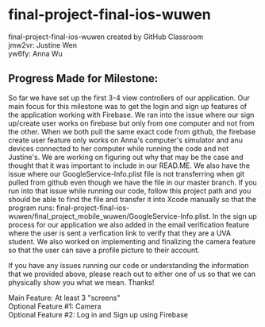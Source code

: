 # final-project-final-ios-wuwen
final-project-final-ios-wuwen created by GitHub Classroom <br/>
jmw2vr: Justine Wen <br/>
yw6fy: Anna Wu <br/>

## Progress Made for Milestone:
So far we have set up the first 3-4 view controllers of our application. Our main focus for this milestone was to get the login and sign up features of the application working with Firebase. We ran into the issue where our sign up/create user works on firebase but only from one computer and not from the other. When we both pull the same exact code from github, the firebase create user feature only works on Anna's computer's simulator and anu devices connected to her computer while running the code and not Justine's. We are working on figuring out why that may be the case and thought that it was important to include in our READ.ME. We also have the issue where our GoogleService-Info.plist file is not transferring when git pulled from github even though we have the file in our master branch. If you run into that issue while running our code, follow this project path and you should be able to find the file and transfer it into Xcode manually so that the program runs: final-project-final-ios-wuwen/final_project_mobile_wuwen/GoogleService-Info.plist. In the sign up process for our application we also added in the email verification feature where the user is sent a verfication link to verify that they are a UVA student. We also worked on implementing and finalizing the camera feature so that the user can save a profile picture to their account. 

If you have any issues running our code or understanding the information that we provided above, please reach out to either one of us so that we can physically show you what we mean. Thanks!

Main Feature: At least 3 "screens" <br/>
Optional Feature #1: Camera <br/>
Optional Feature #2: Log in and Sign up using Firebase <br/>
